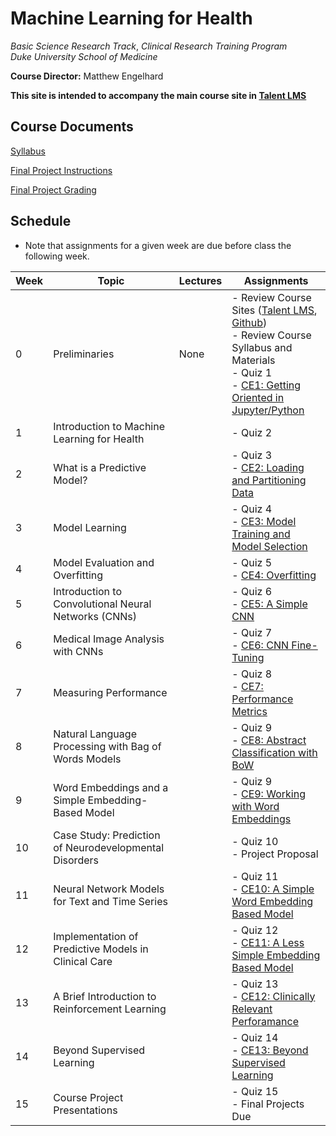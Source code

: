 # Machine Learning for Health
*Basic Science Research Track*, 
*Clinical Research Training Program*  
*Duke University School of Medicine*  

**Course Director:** Matthew Engelhard

**This site is intended to accompany the main course site in [Talent LMS](https://bsrt-dukebiostat.talentlms.com/)**

## Course Documents
[Syllabus](https://github.com/mengelhard/bsrt_ml4h/blob/master/syllabus.md)

[Final Project Instructions](https://github.com/mengelhard/bsrt_ml4h/blob/master/final_project.md)

[Final Project Grading](https://github.com/mengelhard/bsrt_ml4h/blob/master/final_project_grading.md)

## Schedule

- Note that assignments for a given week are due before class the following week.

Week | Topic | Lectures | Assignments
--- | --- | --- | ---
0 | Preliminaries | None | - Review Course Sites ([Talent LMS](https://bsrt-dukebiostat.talentlms.com/), [Github](https://github.com/mengelhard/bsrt_ml4h))<br>- Review Course Syllabus and Materials<br>- Quiz 1<br>- [CE1: Getting Oriented in Jupyter/Python](https://github.com/mengelhard/bsrt_ml4h/blob/master/notebooks/ce1.ipynb)
1 | Introduction to Machine Learning for Health | | - Quiz 2
2 | What is a Predictive Model? | | - Quiz 3<br>- [CE2: Loading and Partitioning Data](https://github.com/mengelhard/bsrt_ml4h/blob/master/notebooks/ce2.ipynb)
3 | Model Learning | | - Quiz 4<br>- [CE3: Model Training and Model Selection](https://github.com/mengelhard/bsrt_ml4h/blob/master/notebooks/ce3.ipynb)
4 | Model Evaluation and Overfitting | | - Quiz 5<br>- [CE4: Overfitting](https://github.com/mengelhard/bsrt_ml4h/blob/master/notebooks/ce4.ipynb)
5 | Introduction to Convolutional Neural Networks (CNNs) | | - Quiz 6<br>- [CE5: A Simple CNN](https://github.com/mengelhard/bsrt_ml4h/blob/master/notebooks/ce5.ipynb)
6 | Medical Image Analysis with CNNs | | - Quiz 7<br>- [CE6: CNN Fine-Tuning](https://github.com/mengelhard/bsrt_ml4h/blob/master/notebooks/ce6.ipynb)
7 | Measuring Performance | | - Quiz 8<br>- [CE7: Performance Metrics](https://github.com/mengelhard/bsrt_ml4h/blob/master/notebooks/ce7.ipynb)
8 | Natural Language Processing with Bag of Words Models | | - Quiz 9<br>- [CE8: Abstract Classification with BoW](https://github.com/mengelhard/bsrt_ml4h/blob/master/notebooks/ce8.ipynb)
9 | Word Embeddings and a Simple Embedding-Based Model | | - Quiz 9<br>- [CE9: Working with Word Embeddings](https://github.com/mengelhard/bsrt_ml4h/blob/master/notebooks/ce9.ipynb)
10 | Case Study: Prediction of Neurodevelopmental Disorders | | - Quiz 10<br>- Project Proposal
11 | Neural Network Models for Text and Time Series | | - Quiz 11<br>- [CE10: A Simple Word Embedding Based Model](https://github.com/mengelhard/bsrt_ml4h/blob/master/notebooks/ce10.ipynb)
12 | Implementation of Predictive Models in Clinical Care | | - Quiz 12<br>- [CE11: A Less Simple Embedding Based Model](https://github.com/mengelhard/bsrt_ml4h/blob/master/notebooks/ce11.ipynb)
13 | A Brief Introduction to Reinforcement Learning | | - Quiz 13<br>- [CE12: Clinically Relevant Perforamance](https://github.com/mengelhard/bsrt_ml4h/blob/master/notebooks/ce12.ipynb)
14 | Beyond Supervised Learning | | - Quiz 14<br>- [CE13: Beyond Supervised Learning](https://github.com/mengelhard/bsrt_ml4h/blob/master/notebooks/ce13.ipynb)
15 | Course Project Presentations | | - Quiz 15<br> - Final Projects Due
